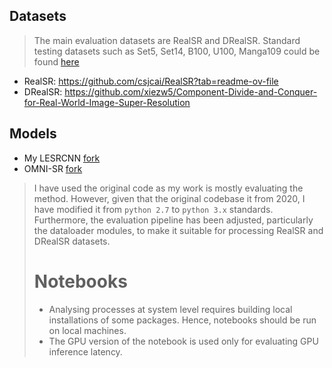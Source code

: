 ## Datasets
> The main evaluation datasets are RealSR and DRealSR. Standard testing datasets such as Set5, Set14, B100, U100, Manga109 could be found [here](https://drive.google.com/file/d/1w-brbpprWHyT4tzCe_MoB2tqEcSOc5OW/view)

* RealSR: https://github.com/csjcai/RealSR?tab=readme-ov-file
* DRealSR: https://github.com/xiezw5/Component-Divide-and-Conquer-for-Real-World-Image-Super-Resolution

## Models

* My LESRCNN [fork](https://github.com/majauhar/LESRCNN)
* OMNI-SR [fork](https://github.com/majauhar/Omni-SR)
> I have used the original code as my work is mostly evaluating the method. However, given that the original codebase it from 2020, I have modified it from `python 2.7` to `python 3.x` standards. Furthermore, the evaluation pipeline has been adjusted, particularly the dataloader modules, to make it suitable for processing RealSR and DRealSR datasets.
>
> # Notebooks
> * Analysing processes at system level requires building local installations of some packages. Hence, notebooks should be run on local machines.
> * The GPU version of the notebook is used only for evaluating GPU inference latency.
